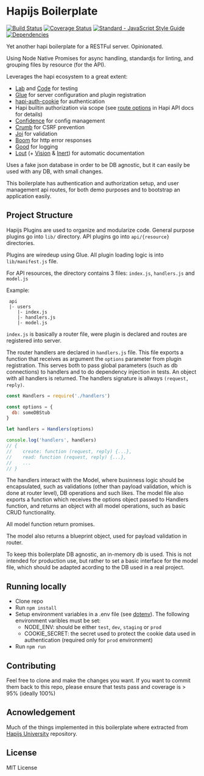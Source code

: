 # Hapijs Boilerplate

[![Build Status](https://travis-ci.org/vinicius0026/hapi-boilerplate.svg?branch=master)](https://travis-ci.org/vinicius0026/hapi-boilerplate)
[![Coverage Status](https://coveralls.io/repos/github/vinicius0026/hapi-boilerplate/badge.svg?branch=master)](https://coveralls.io/github/vinicius0026/hapi-boilerplate?branch=master)
[![Standard - JavaScript Style Guide](https://img.shields.io/badge/code%20style-standard-brightgreen.svg)](http://standardjs.com/)
[![Dependencies](https://david-dm.org/vinicius0026/hapi-boilerplate.svg)](https://david-dm.org/vinicius0026/hapi-boilerplate)

Yet another hapi boilerplate for a RESTFul server. Opinionated.

Using Node Native Promises for async handling, standardjs for linting, and
grouping files by resource (for the API).

Leverages the hapi ecosystem to a great extent:

- [Lab](https://github.com/hapijs/lab) and [Code](https://github.com/hapijs/code)
for testing
- [Glue](https://github.com/hapijs/glue) for server configuration and plugin
registration
- [hapi-auth-cookie](https://github.com/hapijs/hapi-auth-cookie) for
authentication
- Hapi builtin authorization via scope (see
[route options](https://hapijs.com/api#route-options) in Hapi API docs for
details)
- [Confidence](https://github.com/hapijs/confidence) for config management
- [Crumb](https://github.com/hapijs/crumb) for CSRF prevention
- [Joi](https://github.com/hapijs/joi) for validation
- [Boom](https://github.com/hapijs/boom) for http error responses
- [Good](https://github.com/hapijs/good) for logging
- [Lout](https://github.com/hapijs/lout) (+
[Vision](https://github.com/hapijs/vision) &
[Inert](https://github.com/hapijs/inert)) for automatic documentation

Uses a fake json database in order to be DB agnostic, but it can easily be
used with any DB, with small changes.

This boilerplate has authentication and authorization setup, and user management
api routes, for both demo purposes and to bootstrap an application easily.

## Project Structure

Hapijs Plugins are used to organize and modularize code. General purpose plugins
go into `lib/` directory. API plugins go into `api/{resource}` directories.

Plugins are wiredeup using Glue. All plugin loading logic is into `lib/manifest.js`
file.

For API resources, the directory contains 3 files: `index.js`, `handlers.js` and
`model.js`

Example:

```
 api
 |- users
    |- index.js
    |- handlers.js
    |- model.js
```

`index.js` is basically a router file, were plugin is declared and routes are
registered into server.

The router handlers are declared in `handlers.js` file. This file exports a
function that receives as argument the `options` parameter from plugin
registration. This serves both to pass global parameters (such as db connections)
to handlers and to do dependency injection in tests. An object with all handlers
is returned. The handlers signature is allways `(request, reply)`.

```javascript
const Handlers = require('./handlers')

const options = {
  db: someDBStub
}

let handlers = Handlers(options)

console.log('handlers', handlers)
// {
//    create: function (request, reply) {...},
//    read: function (request, reply) {...},
//    ...
// }
```

The handlers interact with the Model, where businness logic should be
encapsulated, such as validations (other than payload validation, which is done
at router level), DB operations and such likes. The model file also exports a
function which receives the options object passed to Handlers function, and
returns an object with all model operations, such as basic CRUD functionality.

All model function return promises.

The model also returns a blueprint object, used for payload validation in
router.

To keep this boilerplate DB agnostic, an in-memory db is used. This is not
intended for production use, but rather to set a basic interface for the model
file, which should be adapted acording to the DB used in a real project.

## Running locally

- Clone repo
- Run `npm install`
- Setup environment variables in a .env file
(see [dotenv](https://github.com/motdotla/dotenv)). The following environment
varibles must be set:
  - NODE_ENV: should be either `test`, `dev`, `staging` or `prod`
  - COOKIE_SECRET: the secret used to protect the cookie data used in
  authentication (required only for `prod` environment)
- Run `npm run`

## Contributing

Feel free to clone and make the changes you want. If you want to commit them back
to this repo, please ensure that tests pass and coverage is > 95% (ideally 100%)

## Acnowledgement

Much of the things implemented in this boilerplate where extracted from
[Hapijs University](https://github.com/hapijs/university) repository.

## License

MIT License
